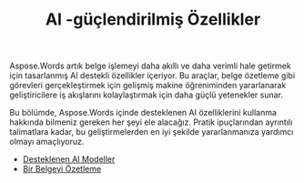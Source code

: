 ﻿---
title: AI -güçlendirilmiş Özellikler
second_title: Aspose.Words için .NET
articleTitle: AI -güçlendirilmiş Özellikler
linktitle: AI -güçlendirilmiş Özellikler
type: docs
weight: 35
description: ".NET için Aspose.Words, verimliliği artırmak için belge özetleme gibi AI destekli araçlar sunar. İpuçları ve ayrıntılı kılavuzlarla AI destekli özellikleri nasıl kullanacağınızı öğrenin."
url: /tr/net/ai-powered-features/
timestamp: 2024-11-26-12-00-00
---

Aspose.Words artık belge işlemeyi daha akıllı ve daha verimli hale getirmek için tasarlanmış AI destekli özellikler içeriyor. Bu araçlar, belge özetleme gibi görevleri gerçekleştirmek için gelişmiş makine öğreniminden yararlanarak geliştiricilere iş akışlarını kolaylaştırmak için daha güçlü yetenekler sunar.

Bu bölümde, Aspose.Words içinde desteklenen AI özelliklerini kullanma hakkında bilmeniz gereken her şeyi ele alacağız. Pratik ipuçlarından ayrıntılı talimatlara kadar, bu geliştirmelerden en iyi şekilde yararlanmanıza yardımcı olmayı amaçlıyoruz.

* [Desteklenen AI Modeller](/words/net/supported-ai-models/)
* [Bir Belgeyi Özetleme](/words/net/summarize-a-document/)


